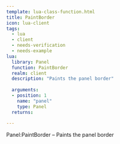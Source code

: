 ```yaml
---
template: lua-class-function.html
title: PaintBorder
icon: lua-client
tags:
  - lua
  - client
  - needs-verification
  - needs-example
lua:
  library: Panel
  function: PaintBorder
  realm: client
  description: "Paints the panel border"
  
  arguments:
  - position: 1
    name: "panel"
    type: Panel
  returns:
    
---
```


<div class="lua__search__keywords">
Panel:PaintBorder &#x2013; Paints the panel border
</div>

